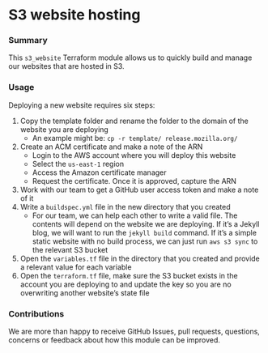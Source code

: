 # S3 website hosting

### Summary

This `s3_website` Terraform module allows us to quickly build and manage our
websites that are hosted in S3.

### Usage

Deploying a new website requires six steps:

1. Copy the template folder and rename the folder to the domain of the website
you are deploying
   * An example might be: `cp -r template/ release.mozilla.org/`
2. Create an ACM certificate and make a note of the ARN
   * Login to the AWS account where you will deploy this website
   * Select the `us-east-1` region
   * Access the Amazon certificate manager
   * Request the certificate. Once it is approved, capture the ARN
3. Work with our team to get a GitHub user access token and make a note of it
4. Write a `buildspec.yml` file in the new directory that you created
   * For our team, we can help each other to write a valid file. The contents
     will depend on the website we are deploying. If it’s a Jekyll blog, we will
want to run the `jekyll build` command. If it’s a simple static website with no
build process, we can just run `aws s3 sync` to the relevant S3 bucket
5. Open the `variables.tf` file in the directory that you created and provide a
relevant value for each variable
6. Open the `terraform.tf` file, make sure the S3 bucket exists in the account
you are deploying to and update the key so you are no overwriting another
website’s state file

### Contributions

We are more than happy to receive GitHub Issues, pull requests, questions,
concerns or feedback about how this module can be improved.

